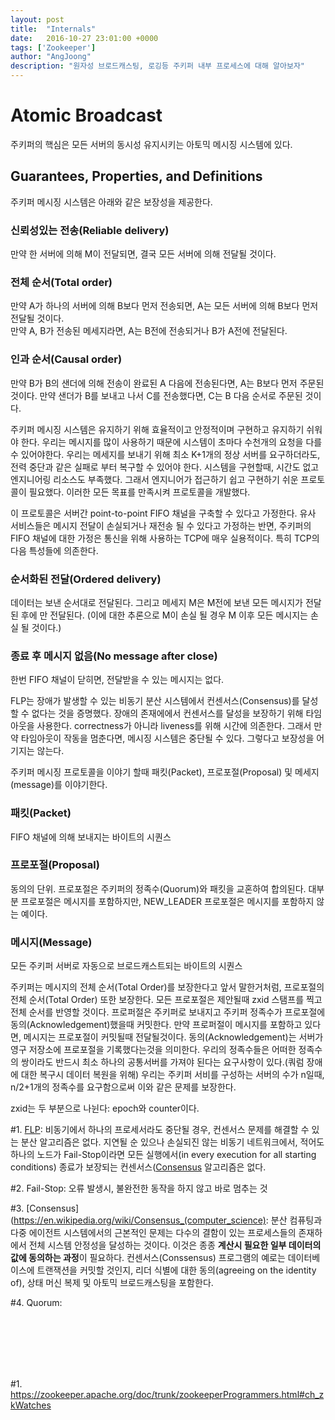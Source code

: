 ```yaml
---
layout: post
title:  "Internals"
date:   2016-10-27 23:01:00 +0000
tags: ['Zookeeper']
author: "AngJoong"
description: "원자성 브로드캐스팅, 로깅등 주키퍼 내부 프로세스에 대해 알아보자"
---
```


# Atomic Broadcast
주키퍼의 핵심은 모든 서버의 동시성 유지시키는 아토믹 메시징 시스템에 있다.  

## Guarantees, Properties, and Definitions
주키퍼 메시징 시스템은 아래와 같은 보장성을 제공한다.

### 신뢰성있는 전송(Reliable delivery)
만약 한 서버에 의해 M이 전달되면, 결국 모든 서버에 의해 전달될 것이다.  

### 전체 순서(Total order)
만약 A가 하나의 서버에 의해 B보다 먼저 전송되면, A는 모든 서버에 의해 B보다 먼저 전달될 것이다.  
만약 A, B가 전송된 메세지라면, A는 B전에 전송되거나 B가 A전에 전달된다.  

### 인과 순서(Causal order)
만약 B가 B의 샌더에 의해 전송이 완료된 A 다음에 전송된다면, A는 B보다 먼저 주문된 것이다.
만약 샌더가 B를 보내고 나서 C를 전송했다면, C는 B 다음 순서로 주문된 것이다.

주키퍼 메시징 시스템은 유지하기 위해 효율적이고 안정적이며 구현하고 유지하기 쉬워야 한다. 우리는 메시지를 많이 사용하기 때문에 시스템이 초마다 수천개의 요청을 다를수 있어야한다.  우리는 메세지를 보내기 위해 최소 K+1개의 정상 서버를 요구하더라도, 전력 중단과 같은 실패로 부터 복구할 수 있어야 한다. 시스템을 구현할때, 시간도 없고 엔지니어링 리소스도 부족했다. 그래서 엔지니어가 접근하기 쉽고 구현하기 쉬운 프로토콜이 필요했다. 이러한 모든 목표를 만족시켜 프로토콜을 개발했다.  

이 프로토콜은 서버간 point-to-point FIFO 채널을 구축할 수 있다고 가정한다. 유사 서비스들은 메시지 전달이 손실되거나 재전송 될 수 있다고 가정하는 반면, 주키퍼의 FIFO 채널에 대한 가정은 통신을 위해 사용하는 TCP에 매우 실용적이다. 특히 TCP의 다음 특성들에 의존한다.  

### 순서화된 전달(Ordered delivery)
데이터는 보낸 순서대로 전달된다. 그리고 메세지 M은 M전에 보낸 모든 메시지가 전달 된 후에 만 전달된다. (이에 대한 추론으로 M이 손실 될 경우 M 이후 모든 메시지는 손실 될 것이다.)

### 종료 후 메시지 없음(No message after close)
한번 FIFO 채널이 닫히면, 전달받을 수 있는 메시지는 없다.

FLP는 장애가 발생할 수 있는 비동기 분산 시스템에서 컨센서스(Consensus)를 달성 할 수 없다는 것을 증명했다. 장애의 존재에에서 컨센서스를 달성을 보장하기 위해 타임아웃을 사용한다. correctness가 아니라 liveness를 위해 시간에 의존한다. 그래서 만약 타임아웃이 작동을 멈춘다면, 메시징 시스템은 중단될 수 있다. 그렇다고 보장성을 어기지는 않는다.  

주키퍼 메시징 프로토콜을 이야기 할때 패킷(Packet), 프로포절(Proposal) 및 메세지(message)를 이야기한다.

### 패킷(Packet)
FIFO 채널에 의해 보내지는 바이트의 시퀀스

### 프로포절(Proposal)
동의의 단위. 프로포절은 주키퍼의 정족수(Quorum)와 패킷을 교혼하여 합의된다. 대부분 프로포절은 메시지를 포함하지만, NEW_LEADER 프로포절은 메시지를 포함하지 않는 예이다.

### 메시지(Message)
모든 주키퍼 서버로 자동으로 브로드캐스트되는 바이트의 시퀀스

주키퍼는 메시지의 전체 순서(Total Order)를 보장한다고 앞서 말한거처럼, 프로포절의 전체 순서(Total Order) 또한 보장한다. 모든 프로포절은 제안될때 zxid 스탬프를 찍고 전체 순서를 반영할 것이다. 프로퍼절은 주키퍼로 보내지고 주키퍼 정족수가 프로포절에 동의(Acknowledgement)했을때 커밋한다. 만약 프로퍼절이 메시지를 포함하고 있다면, 메시지는 프로포절이 커밋될때 전달될것이다. 동의(Acknowledgement)는 서버가 영구 저장소에 프로포절을 기록했다는것을 의미한다. 우리의 정족수들은 어떠한 정족수의 쌍이라도 반드시 최소 하나의 공통서버를 가져야 된다는 요구사항이 있다.(쿼럼 장애에 대한 복구시 데이터 복원을 위해) 우리는 주키퍼 서비를 구성하는 서버의 수가 n일때, n/2+1개의 정족수를 요구함으로써 이와 같은 문제를 보장한다.  

zxid는 두 부분으로 나뉜다: epoch와 counter이다.



\#1.  [FLP](http://the-paper-trail.org/blog/a-brief-tour-of-flp-impossibility/): 비동기에서 하나의 프로세서라도 중단될 경우, 컨센서스 문제를 해결할 수 있는 분산 알고리즘은 없다. 지연될 순 있으나 손실되진 않는 비동기 네트워크에서, 적어도 하나의 노드가 Fail-Stop이라면 모든 실행에서(in every execution for all starting conditions) 종료가 보장되는 컨센서스([Consensus](https://en.wikipedia.org/wiki/Consensus_(computer_science)) 알고리즘은 없다.

\#2. Fail-Stop: 오류 발생시, 불완전한 동작을 하지 않고 바로 멈추는 것

\#3.  [Consensus](https://en.wikipedia.org/wiki/Consensus_(computer_science): 분산 컴퓨팅과 다중 에이전트 시스템에서의 근본적인 문제는 다수의 결함이 있는 프로세스들의 존재하에서 전체 시스템 안정성을 달성하는 것이다. 이것은 종종 **계산시 필요한 일부 데이터의 값에 동의하는 과정**이 필요하다. 컨센서스(Conssensus) 프로그램의 예로는 데이터베이스에 트랜잭션을 커밋할 것인지, 리더 식별에 대한 동의(agreeing on the identity of), 상태 머신 복제 및 아토믹 브로드캐스팅을 포함한다.

\#4. Quorum:


<br>
<br>
<br>
<br>
<br>

\#1. https://zookeeper.apache.org/doc/trunk/zookeeperProgrammers.html#ch_zkWatches
